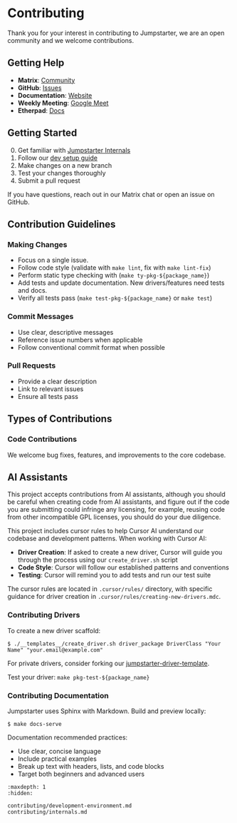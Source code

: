 # Contributing

Thank you for your interest in contributing to Jumpstarter, we are an open
community and we welcome contributions.

## Getting Help

- **Matrix**: [Community](https://matrix.to/#/#jumpstarter:matrix.org)
- **GitHub**: [Issues](https://github.com/jumpstarter-dev/jumpstarter/issues)
- **Documentation**: [Website](https://jumpstarter.dev/)
- **Weekly Meeting**: [Google Meet](https://meet.google.com/gzd-hhbd-hpu)
- **Etherpad**: [Docs](https://etherpad.jumpstarter.dev/pad-lister)

## Getting Started

0. Get familiar with [Jumpstarter Internals](./contributing/internals.md)
1. Follow our [dev setup guide](./contributing/development-environment.md)
2. Make changes on a new branch
3. Test your changes thoroughly
4. Submit a pull request

If you have questions, reach out in our Matrix chat or open an issue on GitHub.

## Contribution Guidelines

### Making Changes

- Focus on a single issue.
- Follow code style (validate with `make lint`, fix with `make lint-fix`)
- Perform static type checking with (`make ty-pkg-${package_name}`)
- Add tests and update documentation. New drivers/features need tests and docs.
- Verify all tests pass (`make test-pkg-${package_name}` or `make test`)

### Commit Messages

- Use clear, descriptive messages
- Reference issue numbers when applicable
- Follow conventional commit format when possible

### Pull Requests

- Provide a clear description
- Link to relevant issues
- Ensure all tests pass

## Types of Contributions

### Code Contributions

We welcome bug fixes, features, and improvements to the core codebase.


## AI Assistants

This project accepts contributions from AI assistants, although you should be careful when creating code from AI assistants,
and figure out if the code you are submitting could infringe any licensing, for example, reusing code from other incompatible
GPL licenses, you should do your due diligence.

This project includes cursor rules to help Cursor AI understand our codebase and development patterns. When working with Cursor AI:

- **Driver Creation**: If asked to create a new driver, Cursor will guide you through the process using our `create_driver.sh` script
- **Code Style**: Cursor will follow our established patterns and conventions
- **Testing**: Cursor will remind you to add tests and run our test suite

The cursor rules are located in `.cursor/rules/` directory, with specific guidance for driver creation in `.cursor/rules/creating-new-drivers.mdc`.


### Contributing Drivers

To create a new driver scaffold:

```console
$ ./__templates__/create_driver.sh driver_package DriverClass "Your Name" "your.email@example.com"
```

For private drivers, consider forking our
[jumpstarter-driver-template](https://github.com/jumpstarter-dev/jumpstarter-driver-template).

Test your driver: `make pkg-test-${package_name}`

### Contributing Documentation

Jumpstarter uses Sphinx with Markdown. Build and preview locally:

```console
$ make docs-serve
```

Documentation recommended practices:

- Use clear, concise language
- Include practical examples
- Break up text with headers, lists, and code blocks
- Target both beginners and advanced users

```{toctree}
:maxdepth: 1
:hidden:

contributing/development-environment.md
contributing/internals.md
```
